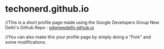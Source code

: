 techonerd.github.io
===============

//This is a short profile page made using the Google Developers Group New Delhi's Github Repo : [gdgnewdelhi.github.io](https://www.github.com/gdgnewdelhi/gdgnewdelhi.github.io)

//You can also make this your profile page by simply doing a "Fork" and some modifications.

